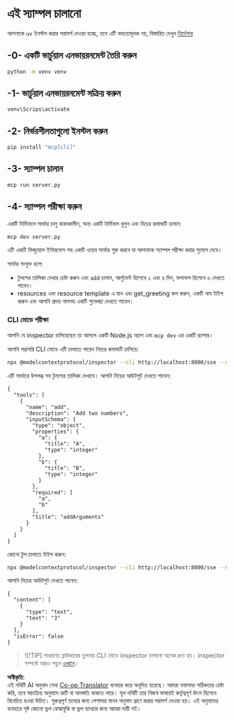 <!--
CO_OP_TRANSLATOR_METADATA:
{
  "original_hash": "d700e180ce74b2675ce51a567a36c9e4",
  "translation_date": "2025-07-13T20:14:14+00:00",
  "source_file": "03-GettingStarted/05-sse-server/solution/python/README.md",
  "language_code": "bn"
}
-->
# এই স্যাম্পল চালানো

আপনাকে `uv` ইনস্টল করার পরামর্শ দেওয়া হচ্ছে, তবে এটি বাধ্যতামূলক নয়, বিস্তারিত দেখুন [নির্দেশনা](https://docs.astral.sh/uv/#highlights)

## -0- একটি ভার্চুয়াল এনভায়রনমেন্ট তৈরি করুন

```bash
python -m venv venv
```

## -1- ভার্চুয়াল এনভায়রনমেন্ট সক্রিয় করুন

```bash
venv\Scrips\activate
```

## -2- নির্ভরশীলতাগুলো ইনস্টল করুন

```bash
pip install "mcp[cli]"
```

## -3- স্যাম্পল চালান

```bash
mcp run server.py
```

## -4- স্যাম্পল পরীক্ষা করুন

একটি টার্মিনালে সার্ভার চালু থাকাকালীন, অন্য একটি টার্মিনাল খুলুন এবং নিচের কমান্ডটি চালান:

```bash
mcp dev server.py
```

এটি একটি ভিজ্যুয়াল ইন্টারফেস সহ একটি ওয়েব সার্ভার শুরু করবে যা আপনাকে স্যাম্পল পরীক্ষা করার সুযোগ দেবে।

সার্ভার সংযুক্ত হলে:

- টুলসের তালিকা দেখার চেষ্টা করুন এবং `add` চালান, আর্গুমেন্ট হিসেবে ২ এবং ৪ দিন, ফলাফল হিসেবে ৬ দেখতে পাবেন।
- resources এবং resource template এ যান এবং get_greeting কল করুন, একটি নাম টাইপ করুন এবং আপনি প্রদত্ত নামসহ একটি শুভেচ্ছা দেখতে পাবেন।

### CLI মোডে পরীক্ষা

আপনি যে inspector চালিয়েছেন তা আসলে একটি Node.js অ্যাপ এবং `mcp dev` এর একটি র‍্যাপার।

আপনি সরাসরি CLI মোডে এটি চালাতে পারেন নিচের কমান্ডটি চালিয়ে:

```bash
npx @modelcontextprotocol/inspector --cli http://localhost:8000/sse --method tools/list
```

এটি সার্ভারে উপলব্ধ সব টুলসের তালিকা দেখাবে। আপনি নিচের আউটপুট দেখতে পাবেন:

```text
{
  "tools": [
    {
      "name": "add",
      "description": "Add two numbers",
      "inputSchema": {
        "type": "object",
        "properties": {
          "a": {
            "title": "A",
            "type": "integer"
          },
          "b": {
            "title": "B",
            "type": "integer"
          }
        },
        "required": [
          "a",
          "b"
        ],
        "title": "addArguments"
      }
    }
  ]
}
```

কোনো টুল চালাতে টাইপ করুন:

```bash
npx @modelcontextprotocol/inspector --cli http://localhost:8000/sse --method tools/call --tool-name add --tool-arg a=1 --tool-arg b=2
```

আপনি নিচের আউটপুট দেখতে পাবেন:

```text
{
  "content": [
    {
      "type": "text",
      "text": "3"
    }
  ],
  "isError": false
}
```

> ![!TIP]
> সাধারণত ব্রাউজারের তুলনায় CLI মোডে inspector চালানো অনেক দ্রুত হয়।
> inspector সম্পর্কে আরও পড়ুন [এখানে](https://github.com/modelcontextprotocol/inspector)।

**অস্বীকৃতি**:  
এই নথিটি AI অনুবাদ সেবা [Co-op Translator](https://github.com/Azure/co-op-translator) ব্যবহার করে অনূদিত হয়েছে। আমরা যথাসাধ্য সঠিকতার চেষ্টা করি, তবে স্বয়ংক্রিয় অনুবাদে ত্রুটি বা অসঙ্গতি থাকতে পারে। মূল নথিটি তার নিজস্ব ভাষায়ই কর্তৃত্বপূর্ণ উৎস হিসেবে বিবেচিত হওয়া উচিত। গুরুত্বপূর্ণ তথ্যের জন্য পেশাদার মানব অনুবাদ গ্রহণ করার পরামর্শ দেওয়া হয়। এই অনুবাদের ব্যবহারে সৃষ্ট কোনো ভুল বোঝাবুঝি বা ভুল ব্যাখ্যার জন্য আমরা দায়ী নই।